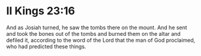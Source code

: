 # II Kings 23:16

And as Josiah turned, he saw the tombs there on the mount. And he sent and took the bones out of the tombs and burned them on the altar and defiled it, according to the word of the Lord that the man of God proclaimed, who had predicted these things.
